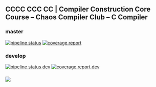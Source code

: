 ## CCCC CCC CC | Compiler Construction Core Course – Chaos Compiler Club – C Compiler

### master
[![pipeline status](https://cc.cdl.uni-saarland.de/ccc/c4/badges/master/pipeline.svg)](https://cc.cdl.uni-saarland.de/ccc/c4/commits/master)
[![coverage report](https://cc.cdl.uni-saarland.de/ccc/c4/badges/master/coverage.svg)](https://cc.cdl.uni-saarland.de/ccc/c4/commits/master)
### develop
[![pipeline status dev](https://cc.cdl.uni-saarland.de/ccc/c4/badges/develop/pipeline.svg)](https://cc.cdl.uni-saarland.de/ccc/c4/commits/develop)
[![coverage report dev](https://cc.cdl.uni-saarland.de/ccc/c4/badges/develop/coverage.svg)](https://cc.cdl.uni-saarland.de/ccc/c4/commits/develop)
###
![](https://cc.cdl.uni-saarland.de/ccc/c4/-/jobs/artifacts/master/raw/benchmark.svg?job=deploy%3Abenchmark)
